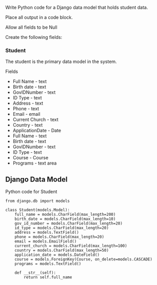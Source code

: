 Write Python code for a Django data model that holds student data.  

Place all output in a code block.

Allow all fields to be Null

Create the following fields:

### Student

The student is the primary data model in the system.

Fields

* Full Name - text
* Birth date - text
* GovIDNumber - text
* ID Type - text
* Address - text
* Phone - text
* Email - email
* Current Church - text
* Country - text
* ApplicationDate - Date
* Full Name - text
* Birth date - text
* GovIDNumber - text
* ID Type - text
* Course - Course
* Programs - text area

## Django Data Model

Python code for Student

    from django.db import models

    class Student(models.Model):
        full_name = models.CharField(max_length=200)
        birth_date = models.CharField(max_length=10)
        gov_id_number = models.CharField(max_length=20)
        id_type = models.CharField(max_length=20)
        address = models.TextField()
        phone = models.CharField(max_length=20)
        email = models.EmailField()
        current_church = models.CharField(max_length=100)
        country = models.CharField(max_length=50)
        application_date = models.DateField()
        course = models.ForeignKey(Course, on_delete=models.CASCADE)
        programs = models.TextField()

        def __str__(self):
            return self.full_name
